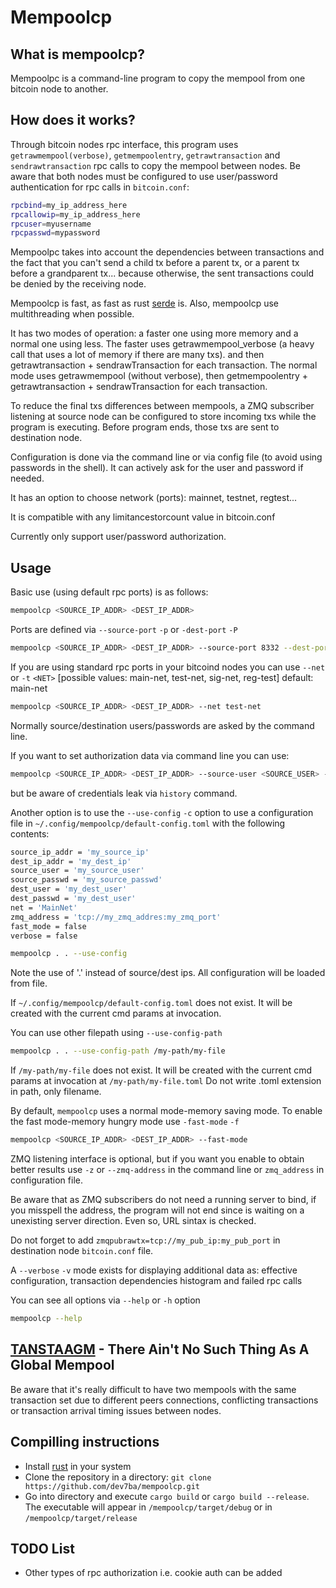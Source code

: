 Mempoolcp
=========

What is mempoolcp?
------------------

Mempoolpc is a command-line program to copy the mempool from one bitcoin node to another.

How does it works?
------------------

Through bitcoin nodes rpc interface, this program uses `getrawmempool(verbose)`, `getmempoolentry`, `getrawtransaction` and `sendrawtransaction` rpc calls to copy the mempool between nodes. Be aware that both nodes must be configured to use user/password authentication for rpc calls in `bitcoin.conf`:

```sh
rpcbind=my_ip_address_here
rpcallowip=my_ip_address_here
rpcuser=myusername
rpcpasswd=mypassword
```

Mempoolpc takes into account the dependencies between transactions and the fact that you can't send a child tx before a parent tx, or a parent tx before a grandparent tx... because otherwise, the sent transactions could be denied by the receiving node.

Mempoolcp is fast, as fast as rust [serde](https://serde.rs) is. Also, mempoolcp use multithreading when possible.

It has two modes of operation: a faster one using more memory and a normal one using less. The faster uses getrawmempool_verbose (a heavy call that uses a lot of memory if there are many txs). and then getrawtransaction + sendrawTransaction for each transaction. The normal mode uses getrawmempool (without verbose), then getmempoolentry + getrawtransaction + sendrawTransaction for each transaction.

To reduce the final txs differences between mempools, a ZMQ subscriber listening at source node can be configured to store incoming txs while the program is executing. Before program ends, those txs are sent to destination node.

Configuration is done via the command line or via config file (to avoid using passwords in the shell). It can actively ask for the user and password if needed.

It has an option to choose network (ports): mainnet, testnet, regtest...

It is compatible with any limitancestorcount value in bitcoin.conf

Currently only support user/password authorization.

Usage
-----

Basic use (using default rpc ports) is as follows:

```sh
mempoolcp <SOURCE_IP_ADDR> <DEST_IP_ADDR>
```

Ports are defined via `--source-port` `-p` or `-dest-port` `-P`

```sh
mempoolcp <SOURCE_IP_ADDR> <DEST_IP_ADDR> --source-port 8332 --dest-port 8332
```

If you are using standard rpc ports in your bitcoind nodes you can use `--net` or `-t` `<NET>` [possible values: main-net, test-net, sig-net, reg-test] default: main-net

```sh
mempoolcp <SOURCE_IP_ADDR> <DEST_IP_ADDR> --net test-net
```

Normally source/destination users/passwords are asked by the command line.

If you want to set authorization data via command line you can use:

```sh
mempoolcp <SOURCE_IP_ADDR> <DEST_IP_ADDR> --source-user <SOURCE_USER> --source-passwd <SOURCE_PASSWD> --dest-user <DEST_USER> --dest-passwd <DEST_PASSWD>
```

but be aware of credentials leak via `history` command.

Another option is to use the `--use-config` `-c` option to use a configuration file in `~/.config/mempoolcp/default-config.toml` with the following contents:

```sh
source_ip_addr = 'my_source_ip'
dest_ip_addr = 'my_dest_ip'
source_user = 'my_source_user'
source_passwd = 'my_source_passwd'
dest_user = 'my_dest_user'
dest_passwd = 'my_dest_user'
net = 'MainNet'
zmq_address = 'tcp://my_zmq_addres:my_zmq_port'
fast_mode = false
verbose = false
```

```sh
mempoolcp . . --use-config
```

Note the use of '.' instead of source/dest ips. All configuration will be loaded from file.

If `~/.config/mempoolcp/default-config.toml` does not exist. It will be created with the current cmd params at invocation.

You can use other filepath using `--use-config-path`

```sh
mempoolcp . . --use-config-path /my-path/my-file
```

If `/my-path/my-file` does not exist. It will be created with the current cmd params at invocation at `/my-path/my-file.toml` Do not write .toml extension in path, only filename.

By default, `mempoolcp` uses a normal mode-memory saving mode. To enable the fast mode-memory hungry mode use `-fast-mode` `-f`  

```sh
mempoolcp <SOURCE_IP_ADDR> <DEST_IP_ADDR> --fast-mode
```
ZMQ listening interface is optional, but if you want you enable to obtain better results use ``-z`` or `--zmq-address` in the command line or `zmq_address` in configuration file.

Be aware that as ZMQ subscribers do not need a running server to bind, if you misspell the address, the program will not end since is waiting on a unexisting server direction. Even so, URL sintax is checked.

Do not forget to add ``zmqpubrawtx=tcp://my_pub_ip:my_pub_port`` in destination node `bitcoin.conf` file.

A `--verbose` `-v` mode exists for displaying additional data as: effective configuration, transaction dependencies histogram and failed rpc calls

You can see all options via `--help` or `-h` option

```sh
mempoolcp --help
```

[TANSTAAGM](https://lists.linuxfoundation.org/pipermail/bitcoin-dev/2020-July/018017.html) - There Ain't No Such Thing As A Global Mempool
---------------------------------------------------------

Be aware that it's really difficult to have two mempools with the same transaction set due to different peers connections, conflicting transactions or transaction arrival timing issues between nodes.

Compilling instructions
-----------------------

- Install [rust](https://rustup.rs/) in your system
- Clone the repository in a directory: `git clone https://github.com/dev7ba/mempoolcp.git`
- Go into directory and execute `cargo build` or `cargo build --release`. The executable will appear in `/mempoolcp/target/debug` or in `/mempoolcp/target/release`

TODO List
---------

- Other types of rpc authorization i.e. cookie auth can be added
